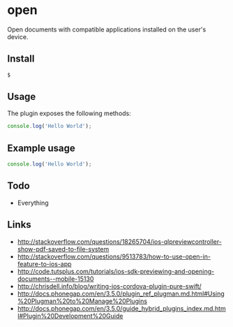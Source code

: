 open
====

Open documents with compatible applications installed on the user's device.

## Install

```bash
$
```

## Usage

The plugin exposes the following methods:

```javascript
console.log('Hello World');
```

## Example usage

```javascript
console.log('Hello World');
```

## Todo

- Everything

## Links

- http://stackoverflow.com/questions/18265704/ios-qlpreviewcontroller-show-pdf-saved-to-file-system
- http://stackoverflow.com/questions/9513783/how-to-use-open-in-feature-to-ios-app
- http://code.tutsplus.com/tutorials/ios-sdk-previewing-and-opening-documents--mobile-15130
- http://chrisdell.info/blog/writing-ios-cordova-plugin-pure-swift/
- http://docs.phonegap.com/en/3.5.0/plugin_ref_plugman.md.html#Using%20Plugman%20to%20Manage%20Plugins
- http://docs.phonegap.com/en/3.5.0/guide_hybrid_plugins_index.md.html#Plugin%20Development%20Guide
